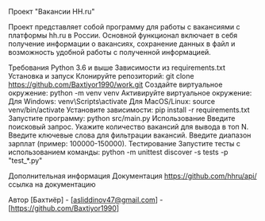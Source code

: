 Проект "Вакансии HH.ru"

Проект представляет собой программу для работы с вакансиями с платформы hh.ru в России. Основной функционал включает в себя получение информации о вакансиях, сохранение данных в файл и возможность удобной работы с полученной информацией.

Требования
Python 3.6 и выше
Зависимости из requirements.txt
Установка и запуск
Клонируйте репозиторий: git clone https://github.com/Baxtiyor1990/work.git
Создайте виртуальное окружение: python -m venv venv
Активируйте виртуальное окружение:
Для Windows: venv\Scripts\activate
Для MacOS/Linux: source venv/bin/activate
Установите зависимости: pip install -r requirements.txt
Запустите программу: python src/main.py
Использование
Введите поисковый запрос.
Укажите количество вакансий для вывода в топ N.
Введите ключевые слова для фильтрации вакансий.
Введите диапазон зарплат (пример: 100000-150000).
Тестирование
Запустите тесты с использованием команды: python -m unittest discover -s tests -p "test_*.py"

Дополнительная информация
Документация https://github.com/hhru/api/ ссылка на документацию

Автор
[Бахтиёр] - [asliddinov47@gmail.com] - [https://github.com/Baxtiyor1990]




